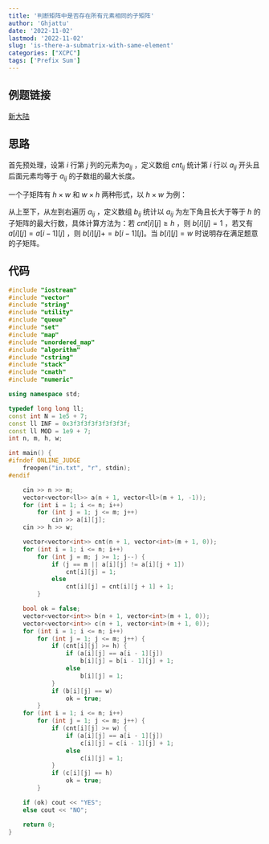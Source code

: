 ```yaml
---
title: '判断矩阵中是否存在所有元素相同的子矩阵'
author: 'Ghjattu'
date: '2022-11-02'
lastmod: '2022-11-02'
slug: 'is-there-a-submatrix-with-same-element'
categories: ["XCPC"]
tags: ['Prefix Sum']
---
```




## 例题链接

[新大陆](https://ac.nowcoder.com/acm/contest/44246/B)

## 思路

首先预处理，设第 $i$ 行第 $j$ 列的元素为$a_{ij}$ ，定义数组 $cnt_{ij}$ 统计第 $i$ 行以 $a_{ij}$ 开头且后面元素均等于 $a_{ij}$ 的子数组的最大长度。

一个子矩阵有 $h\times w$ 和 $w\times h$ 两种形式，以 $h\times w$ 为例：

从上至下，从左到右遍历 $a_{ij}$ ，定义数组 $b_{ij}$ 统计以 $a_{ij}$ 为左下角且长大于等于 $h$ 的子矩阵的最大行数，具体计算方法为：若 $cnt[i][j]\ge h$ ，则 $b[i][j]=1$ ，若又有 $a[i][j]=a[i-1][j]$ ，则 $b[i][j]+=b[i-1][j]$。当 $b[i][j]=w$ 时说明存在满足题意的子矩阵。

## 代码 

```cpp
#include "iostream"
#include "vector"
#include "string"
#include "utility"
#include "queue"
#include "set"
#include "map"
#include "unordered_map"
#include "algorithm"
#include "cstring"
#include "stack"
#include "cmath"
#include "numeric"

using namespace std;

typedef long long ll;
const int N = 1e5 + 7;
const ll INF = 0x3f3f3f3f3f3f3f3f;
const ll MOD = 1e9 + 7;
int n, m, h, w;

int main() {
#ifndef ONLINE_JUDGE
    freopen("in.txt", "r", stdin);
#endif

    cin >> n >> m;
    vector<vector<ll>> a(n + 1, vector<ll>(m + 1, -1));
    for (int i = 1; i <= n; i++)
        for (int j = 1; j <= m; j++)
            cin >> a[i][j];
    cin >> h >> w;

    vector<vector<int>> cnt(n + 1, vector<int>(m + 1, 0));
    for (int i = 1; i <= n; i++)
        for (int j = m; j >= 1; j--) {
            if (j == m || a[i][j] != a[i][j + 1])
                cnt[i][j] = 1;
            else
                cnt[i][j] = cnt[i][j + 1] + 1;
        }

    bool ok = false;
    vector<vector<int>> b(n + 1, vector<int>(m + 1, 0));
    vector<vector<int>> c(n + 1, vector<int>(m + 1, 0));
    for (int i = 1; i <= n; i++)
        for (int j = 1; j <= m; j++) {
            if (cnt[i][j] >= h) {
                if (a[i][j] == a[i - 1][j])
                    b[i][j] = b[i - 1][j] + 1;
                else
                    b[i][j] = 1;
            }
            if (b[i][j] == w)
                ok = true;
        }
    for (int i = 1; i <= n; i++)
        for (int j = 1; j <= m; j++) {
            if (cnt[i][j] >= w) {
                if (a[i][j] == a[i - 1][j])
                    c[i][j] = c[i - 1][j] + 1;
                else
                    c[i][j] = 1;
            }
            if (c[i][j] == h)
                ok = true;
        }

    if (ok) cout << "YES";
    else cout << "NO";

    return 0;
}
```

